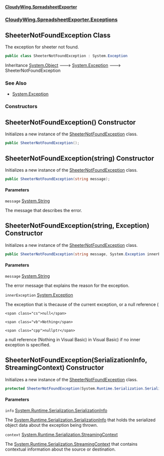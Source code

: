 #### [CloudyWing.SpreadsheetExporter](index.md 'index')
### [CloudyWing.SpreadsheetExporter.Exceptions](CloudyWing.SpreadsheetExporter.Exceptions.md 'CloudyWing.SpreadsheetExporter.Exceptions')

## SheeterNotFoundException Class

The exception for sheeter not found.

```csharp
public class SheeterNotFoundException : System.Exception
```

Inheritance [System.Object](https://docs.microsoft.com/en-us/dotnet/api/System.Object 'System.Object') &#129106; [System.Exception](https://docs.microsoft.com/en-us/dotnet/api/System.Exception 'System.Exception') &#129106; SheeterNotFoundException

### See Also
- [System.Exception](https://docs.microsoft.com/en-us/dotnet/api/System.Exception 'System.Exception')
### Constructors

<a name='CloudyWing.SpreadsheetExporter.Exceptions.SheeterNotFoundException.SheeterNotFoundException()'></a>

## SheeterNotFoundException() Constructor

Initializes a new instance of the [SheeterNotFoundException](CloudyWing.SpreadsheetExporter.Exceptions.SheeterNotFoundException.md 'CloudyWing.SpreadsheetExporter.Exceptions.SheeterNotFoundException') class.

```csharp
public SheeterNotFoundException();
```

<a name='CloudyWing.SpreadsheetExporter.Exceptions.SheeterNotFoundException.SheeterNotFoundException(string)'></a>

## SheeterNotFoundException(string) Constructor

Initializes a new instance of the [SheeterNotFoundException](CloudyWing.SpreadsheetExporter.Exceptions.SheeterNotFoundException.md 'CloudyWing.SpreadsheetExporter.Exceptions.SheeterNotFoundException') class.

```csharp
public SheeterNotFoundException(string message);
```
#### Parameters

<a name='CloudyWing.SpreadsheetExporter.Exceptions.SheeterNotFoundException.SheeterNotFoundException(string).message'></a>

`message` [System.String](https://docs.microsoft.com/en-us/dotnet/api/System.String 'System.String')

The message that describes the error.

<a name='CloudyWing.SpreadsheetExporter.Exceptions.SheeterNotFoundException.SheeterNotFoundException(string,System.Exception)'></a>

## SheeterNotFoundException(string, Exception) Constructor

Initializes a new instance of the [SheeterNotFoundException](CloudyWing.SpreadsheetExporter.Exceptions.SheeterNotFoundException.md 'CloudyWing.SpreadsheetExporter.Exceptions.SheeterNotFoundException') class.

```csharp
public SheeterNotFoundException(string message, System.Exception innerException);
```
#### Parameters

<a name='CloudyWing.SpreadsheetExporter.Exceptions.SheeterNotFoundException.SheeterNotFoundException(string,System.Exception).message'></a>

`message` [System.String](https://docs.microsoft.com/en-us/dotnet/api/System.String 'System.String')

The error message that explains the reason for the exception.

<a name='CloudyWing.SpreadsheetExporter.Exceptions.SheeterNotFoundException.SheeterNotFoundException(string,System.Exception).innerException'></a>

`innerException` [System.Exception](https://docs.microsoft.com/en-us/dotnet/api/System.Exception 'System.Exception')

The exception that is thecause of the current exception, or a null reference (<span class="keyword">  
  <span class="languageSpecificText">  
    <span class="cs">null</span>  
    <span class="vb">Nothing</span>  
    <span class="cpp">nullptr</span>  
  </span>  
</span><span class="nu">a null reference (<span class="keyword">Nothing</span> in Visual Basic)</span> in Visual Basic) if no inner exception is specified.

<a name='CloudyWing.SpreadsheetExporter.Exceptions.SheeterNotFoundException.SheeterNotFoundException(System.Runtime.Serialization.SerializationInfo,System.Runtime.Serialization.StreamingContext)'></a>

## SheeterNotFoundException(SerializationInfo, StreamingContext) Constructor

Initializes a new instance of the [SheeterNotFoundException](CloudyWing.SpreadsheetExporter.Exceptions.SheeterNotFoundException.md 'CloudyWing.SpreadsheetExporter.Exceptions.SheeterNotFoundException') class.

```csharp
protected SheeterNotFoundException(System.Runtime.Serialization.SerializationInfo info, System.Runtime.Serialization.StreamingContext context);
```
#### Parameters

<a name='CloudyWing.SpreadsheetExporter.Exceptions.SheeterNotFoundException.SheeterNotFoundException(System.Runtime.Serialization.SerializationInfo,System.Runtime.Serialization.StreamingContext).info'></a>

`info` [System.Runtime.Serialization.SerializationInfo](https://docs.microsoft.com/en-us/dotnet/api/System.Runtime.Serialization.SerializationInfo 'System.Runtime.Serialization.SerializationInfo')

The [System.Runtime.Serialization.SerializationInfo](https://docs.microsoft.com/en-us/dotnet/api/System.Runtime.Serialization.SerializationInfo 'System.Runtime.Serialization.SerializationInfo') that holds the serialized object data about the exception being thrown.

<a name='CloudyWing.SpreadsheetExporter.Exceptions.SheeterNotFoundException.SheeterNotFoundException(System.Runtime.Serialization.SerializationInfo,System.Runtime.Serialization.StreamingContext).context'></a>

`context` [System.Runtime.Serialization.StreamingContext](https://docs.microsoft.com/en-us/dotnet/api/System.Runtime.Serialization.StreamingContext 'System.Runtime.Serialization.StreamingContext')

The [System.Runtime.Serialization.StreamingContext](https://docs.microsoft.com/en-us/dotnet/api/System.Runtime.Serialization.StreamingContext 'System.Runtime.Serialization.StreamingContext') that contains contextual information about the source or destination.
